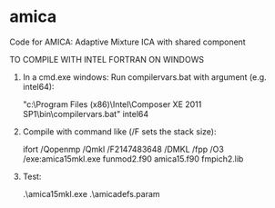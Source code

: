 # amica
Code for AMICA: Adaptive Mixture ICA with shared component

TO COMPILE WITH INTEL FORTRAN ON WINDOWS
1. In a cmd.exe windows: Run compilervars.bat with argument (e.g. intel64): 

   "c:\Program Files (x86)\Intel\Composer XE 2011 SP1\bin\compilervars.bat" intel64

2. Compile with command like (/F sets the stack size):

   ifort   /Qopenmp /Qmkl  /F2147483648 /DMKL /fpp  /O3  /exe:amica15mkl.exe  funmod2.f90 amica15.f90 fmpich2.lib

3. Test:

   .\amica15mkl.exe .\amicadefs.param
